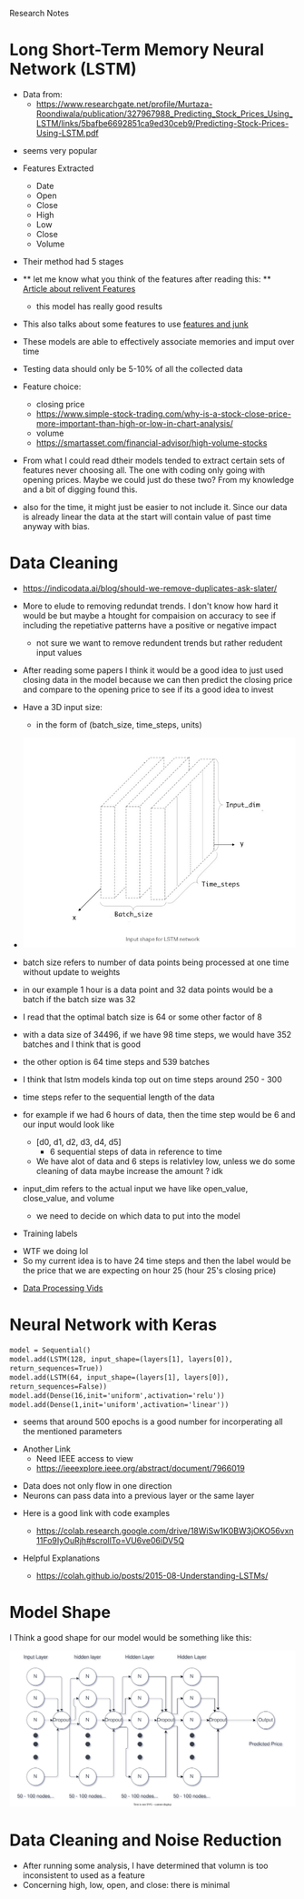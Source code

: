 Research Notes

Long Short-Term Memory Neural Network (LSTM) 
============================================ 
- Data from:
    - https://www.researchgate.net/profile/Murtaza-Roondiwala/publication/327967988_Predicting_Stock_Prices_Using_LSTM/links/5bafbe6692851ca9ed30ceb9/Predicting-Stock-Prices-Using-LSTM.pdf
    
* seems very popular
* Features Extracted
    * Date
    * Open
    * Close
    * High
    * Low
    * Close
    * Volume
* Their method had 5 stages 
* ** let me know what you think of the features after reading this: ** [Article about relivent Features](https://www.sciencedirect.com/science/article/pii/S1877050920307924)
    * this model has really good results
* This also talks about some features to use [features and junk](https://neptune.ai/blog/predicting-stock-prices-using-machine-learning)

* These models are able to effectively associate memories and imput over time
* Testing data should only be 5-10% of all the collected data

* Feature choice: 
    * closing price 
    * https://www.simple-stock-trading.com/why-is-a-stock-close-price-more-important-than-high-or-low-in-chart-analysis/
    * volume 
    * https://smartasset.com/financial-advisor/high-volume-stocks
* From what I could read dtheir models tended to extract certain sets of features never choosing all. The one with coding only going with opening prices. Maybe we could just do these two? From my knowledge and a bit of digging found this.
* also for the time, it might just be easier to not include it. Since our data is already linear the data at the start will contain value of past time anyway with bias. 


Data Cleaning 
=============
* https://indicodata.ai/blog/should-we-remove-duplicates-ask-slater/

* More to elude to removing redundat trends. I don't know how hard it would be but maybe a htought for compaision on accuracy to see if including the repetiative patterns have a positive or negative impact 
    - not sure we want to remove redundent trends but rather redudent input values 

* After reading some papers I think it would be a good idea to just used closing data in the model because we can then predict the closing price and compare to the opening price to see 
    if its a good idea to invest

* Have a 3D input size: 
    * in the form of (batch_size, time_steps, units)
* ![pic for image](input.jpg)

* batch size refers to number of data points being processed at one time without update to weights
* in our example 1 hour is a data point and 32 data points would be a batch if the batch size was 32
* I read that the optimal batch size is 64 or some other factor of 8 
* with a data size of 34496, if we have 98 time steps, we would have 352 batches and I think that is good
* the other option is 64 time steps and 539 batches
* I think that lstm models kinda top out on time steps around 250 - 300

* time steps refer to the sequential length of the data
* for example if we had 6 hours of data, then the time step would be 6 and our input would look like
    * [d0, d1, d2, d3, d4, d5] 
        - 6 sequential steps of data in reference to time
    * We have alot of data and 6 steps is relativley low, unless we do some cleaning of data maybe increase the amount ? idk

* input_dim refers to the actual input we have like open_value, close_value, and volume
    * we need to decide on which data to put into the model


* Training labels
- WTF we doing lol 
- So my current idea is to have 24 time steps and then the label would be the price that we are expecting on hour 25 (hour 25's closing price)

* [Data Processing Vids](https://www.youtube.com/playlist?list=PLzH6n4zXuckpfMu_4Ff8E7Z1behQks5ba)





Neural Network with Keras
=========================
    
``` python:
model = Sequential()
model.add(LSTM(128, input_shape=(layers[1], layers[0]), return_sequences=True))
model.add(LSTM(64, input_shape=(layers[1], layers[0]), return_sequences=False))
model.add(Dense(16,init='uniform',activation='relu'))
model.add(Dense(1,init='uniform',activation='linear'))
```

* seems that around 500 epochs is a good number for incorperating all the mentioned parameters

- Another Link
    - Need IEEE access to view
    - https://ieeexplore.ieee.org/abstract/document/7966019

* Data does not only flow in one direction
* Neurons can pass data into a previous layer or the same layer

- Here is a good link with code examples
    - https://colab.research.google.com/drive/18WiSw1K0BW3jOKO56vxn11Fo9IyOuRjh#scrollTo=VU6ve06iDV5Q

- Helpful Explanations
    - https://colah.github.io/posts/2015-08-Understanding-LSTMs/


Model Shape
===========

I Think a good shape for our model would be something like this:

![model pic](LSTM_Model.drawio.svg)
    
Data Cleaning and Noise Reduction
=================================
- After running some analysis, I have determined that volumn is too inconsistent to used as a feature
- Concerning high, low, open, and close: there is minimal 